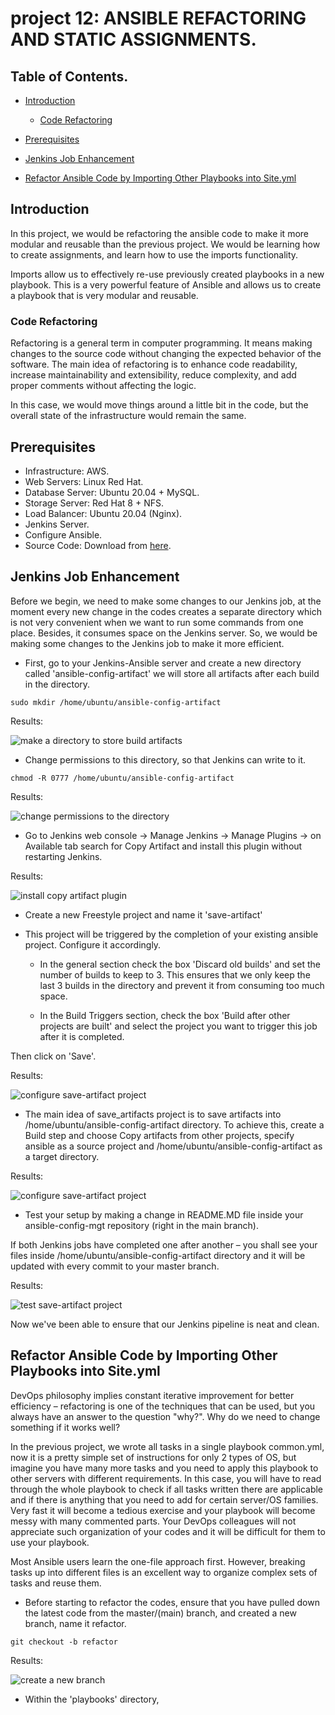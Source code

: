 # project 12: ANSIBLE REFACTORING AND STATIC ASSIGNMENTS.


## Table of Contents.
- [Introduction](#introduction)
    - [Code Refactoring](#code-refactoring)
- [Prerequisites](#prerequisites)
- [Jenkins Job Enhancement](#jenkins-job-enhancement)

- [Refactor Ansible Code by Importing Other Playbooks into Site.yml](#refactor-ansible-code-by-importing-other-playbooks-into-siteyml)


## Introduction
In this project, we would be refactoring the ansible code to make it more modular and reusable than the previous project. We would be learning how to create assignments, and learn how to use the imports functionality.

Imports allow us to effectively re-use previously created playbooks in a new playbook. This is a very powerful feature of Ansible and allows us to create a playbook that is very modular and reusable.


### Code Refactoring
Refactoring is a general term in computer programming. It means making changes to the source code without changing the expected behavior of the software. The main idea of refactoring is to enhance code readability, increase maintainability and extensibility, reduce complexity, and add proper comments without affecting the logic.

In this case, we would move things around a little bit in the code, but the overall state of the infrastructure would remain the same.


## Prerequisites
- Infrastructure: AWS.
- Web Servers: Linux Red Hat.
- Database Server: Ubuntu 20.04 + MySQL.
- Storage Server: Red Hat 8 + NFS.
- Load Balancer: Ubuntu 20.04 (Nginx).
- Jenkins Server.
- Configure Ansible.
- Source Code: Download from <a href="https://github.com/manny-uncharted/ansible-config-mgt.git">here</a>.


## Jenkins Job Enhancement
Before we begin, we need to make some changes to our Jenkins job, at the moment every new change in the codes creates a separate directory which is not very convenient when we want to run some commands from one place. Besides, it consumes space on the Jenkins server. So, we would be making some changes to the Jenkins job to make it more efficient.

- First, go to your Jenkins-Ansible server and create a new directory called 'ansible-config-artifact' we will store all artifacts after each build in the directory.

```
sudo mkdir /home/ubuntu/ansible-config-artifact
```

Results:

![make a directory to store build artifacts](img/ansible-config-artifact.png)

- Change permissions to this directory, so that Jenkins can write to it.

```
chmod -R 0777 /home/ubuntu/ansible-config-artifact
```

Results:

![change permissions to the directory](img/change-permissions.png)

- Go to Jenkins web console -> Manage Jenkins -> Manage Plugins -> on Available tab search for Copy Artifact and install this plugin without restarting Jenkins.

Results:

![install copy artifact plugin](img/install-copy-artifact-plugin.png)

- Create a new Freestyle project and name it 'save-artifact'

- This project will be triggered by the completion of your existing ansible project. Configure it accordingly.
    - In the general section check the box 'Discard old builds' and set the number of builds to keep to 3. This ensures that we only keep the last 3 builds in the directory and prevent it from consuming too much space.

    - In the Build Triggers section, check the box 'Build after other projects are built' and select the project you want to trigger this job after it is completed.

Then click on 'Save'.

Results:

![configure save-artifact project](img/configure-save-artifact-project.png)

- The main idea of save_artifacts project is to save artifacts into /home/ubuntu/ansible-config-artifact directory. To achieve this, create a Build step and choose Copy artifacts from other projects, specify ansible as a source project and /home/ubuntu/ansible-config-artifact as a target directory.

Results:

![configure save-artifact project](img/configure-save-artifact-project-2.png)

- Test your setup by making a change in README.MD file inside your ansible-config-mgt repository (right in the main branch).

If both Jenkins jobs have completed one after another – you shall see your files inside /home/ubuntu/ansible-config-artifact directory and it will be updated with every commit to your master branch.


Results:

![test save-artifact project](img/test-save-artifact-project.png)

Now we've been able to ensure that our Jenkins pipeline is neat and clean.


## Refactor Ansible Code by Importing Other Playbooks into Site.yml

DevOps philosophy implies constant iterative improvement for better efficiency – refactoring is one of the techniques that can be used, but you always have an answer to the question "why?". Why do we need to change something if it works well?

In the previous project, we wrote all tasks in a single playbook common.yml, now it is a pretty simple set of instructions for only 2 types of OS, but imagine you have many more tasks and you need to apply this playbook to other servers with different requirements. In this case, you will have to read through the whole playbook to check if all tasks written there are applicable and if there is anything that you need to add for certain server/OS families. Very fast it will become a tedious exercise and your playbook will become messy with many commented parts. Your DevOps colleagues will not appreciate such organization of your codes and it will be difficult for them to use your playbook.

Most Ansible users learn the one-file approach first. However, breaking tasks up into different files is an excellent way to organize complex sets of tasks and reuse them.


- Before starting to refactor the codes, ensure that you have pulled down the latest code from the master/(main) branch, and created a new branch, name it refactor.

```
git checkout -b refactor
```

Results:

![create a new branch](img/create-a-new-branch.png)

- Within the 'playbooks' directory, 